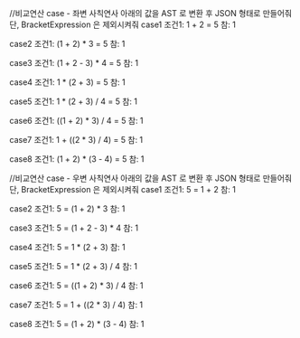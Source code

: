 //비교연산 case - 좌변 사칙연사
아래의 값을 AST 로 변환 후 JSON 형태로 만들어줘
단, BracketExpression 은 제외시켜줘
case1
조건1: 1 + 2 = 5
참: 1

case2
조건1: (1 + 2) * 3 = 5
참: 1

case3
조건1: (1 + 2 - 3) * 4 = 5
참: 1

case4
조건1: 1 * (2 + 3) = 5
참: 1

case5
조건1: 1 * (2 + 3) / 4 = 5
참: 1

case6
조건1: ((1 + 2) * 3) / 4 = 5
참: 1

case7
조건1: 1 + ((2 * 3) / 4) = 5
참: 1

case8
조건1: (1 + 2) * (3 - 4) = 5
참: 1


//비교연산 case - 우변 사칙연사
아래의 값을 AST 로 변환 후 JSON 형태로 만들어줘
단, BracketExpression 은 제외시켜줘
case1
조건1: 5 = 1 + 2
참: 1

case2
조건1: 5 = (1 + 2) * 3
참: 1

case3
조건1: 5 = (1 + 2 - 3) * 4
참: 1

case4
조건1: 5 = 1 * (2 + 3)
참: 1

case5
조건1: 5 = 1 * (2 + 3) / 4
참: 1

case6
조건1: 5 = ((1 + 2) * 3) / 4
참: 1

case7
조건1: 5 = 1 + ((2 * 3) / 4)
참: 1

case8
조건1: 5 = (1 + 2) * (3 - 4)
참: 1